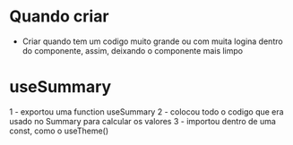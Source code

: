 # Quando criar

* Criar quando tem um codigo muito grande ou com muita logina dentro do componente, assim, deixando o componente mais limpo

# useSummary

1 - exportou uma function useSummary
2 - colocou todo o codigo que era usado no Summary para calcular os valores
3 - importou dentro de uma const, como o useTheme()
